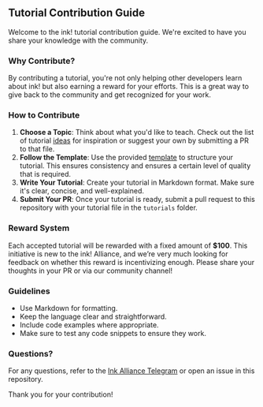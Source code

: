 ## Tutorial Contribution Guide

Welcome to the ink! tutorial contribution guide. We're excited to have you share your knowledge with the community.

### Why Contribute?

By contributing a tutorial, you're not only helping other developers learn about ink! but also earning a reward for your efforts. This is a great way to give back to the community and get recognized for your work.

### How to Contribute

1. **Choose a Topic**: Think about what you'd like to teach. Check out the list of tutorial [ideas](ideas.md) for inspiration or suggest your own by submitting a PR to that file.
2. **Follow the Template**: Use the provided [template](template.md) to structure your tutorial. This ensures consistency and ensures a certain level of quality that is required.
3. **Write Your Tutorial**: Create your tutorial in Markdown format. Make sure it's clear, concise, and well-explained.
4. **Submit Your PR**: Once your tutorial is ready, submit a pull request to this repository with your tutorial file in the `tutorials` folder.

### Reward System

Each accepted tutorial will be rewarded with a fixed amount of **$100**. This initiative is new to the ink! Alliance, and we’re very much looking for feedback on whether this reward is incentivizing enough. Please share your thoughts in your PR or via our community channel!

### Guidelines

- Use Markdown for formatting.
- Keep the language clear and straightforward.
- Include code examples where appropriate.
- Make sure to test any code snippets to ensure they work.

### Questions?

For any questions, refer to the [Ink Alliance Telegram](https://t.me/inkathon/2357) or open an issue in this repository.

Thank you for your contribution!
